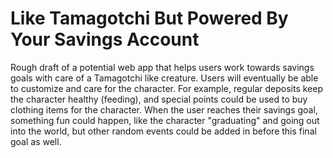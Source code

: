 # Like Tamagotchi But Powered By Your Savings Account

Rough draft of a potential web app that helps users work towards savings goals with care of a Tamagotchi like creature. Users will eventually be able to customize and care for the character. For example, regular deposits keep the character healthy (feeding), and special points could be used to buy clothing items for the character. When the user reaches their savings goal, something fun could happen, like the character "graduating" and going out into the world, but other random events could be added in before this final goal as well.
